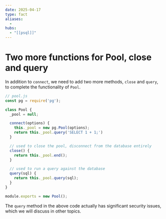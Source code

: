 ```yaml
---
date: 2025-04-17
type: fact
aliases:
  -
hubs:
  - "[[psql]]"
---
```


# Two more functions for Pool, close and query

In addition to `connect`, we need to add two more methods, `close` and `query`, to complete the functionality of `Pool`.

```js
// pool.js
const pg = require('pg');

class Pool {
  _pool = null;

  connect(options) {
    this._pool = new pg.Pool(options);
    return this._pool.query('SELECT 1 + 1;')
  }

  // used to close the pool, disconnect from the database entirely
  close() {
    return this._pool.end();
  }

  // used to run a query against the database
  query(sql) {
    return this._pool.query(sql);
  }
}

module.exports = new Pool();
```

The `query` method in the above code actually has significant security issues, which we will discuss in other topics.



